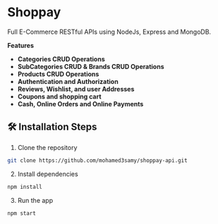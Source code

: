 # **Shoppay**

Full E-Commerce RESTful APIs using NodeJs, Express and MongoDB.

**Features**

- **Categories CRUD Operations**
- **SubCategories CRUD & Brands CRUD Operations**
- **Products CRUD Operations**
- **Authentication and Authorization**
- **Reviews, Wishlist, and user Addresses**
- **Coupons and shopping cart**
- **Cash, Online Orders and Online Payments**

## 🛠️ Installation Steps

1. Clone the repository

```bash
git clone https://github.com/mohamed3samy/shoppay-api.git
```

2. Install dependencies

```bash
npm install
```

3. Run the app

```bash
npm start
```

